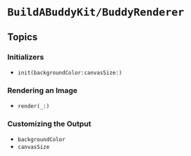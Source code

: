 #  ``BuildABuddyKit/BuddyRenderer``

## Topics

### Initializers

- ``init(backgroundColor:canvasSize:)``

### Rendering an Image

- ``render(_:)``

### Customizing the Output

- ``backgroundColor``
- ``canvasSize``
